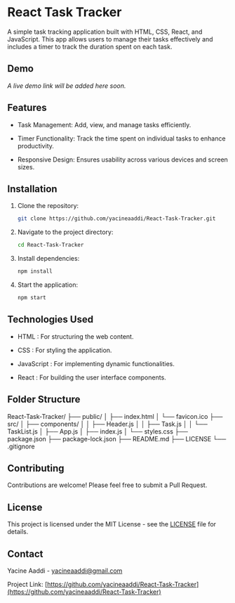 # React Task Tracker

A simple task tracking application built with HTML, CSS, React, and JavaScript. This app allows users to manage their tasks effectively and includes a timer to track the duration spent on each task.

## Demo

*A live demo link will be added here soon.*

## Features

- Task Management: Add, view, and manage tasks efficiently.

- Timer Functionality: Track the time spent on individual tasks to enhance productivity.

- Responsive Design: Ensures usability across various devices and screen sizes.

## Installation

1. Clone the repository:
    ```bash
    git clone https://github.com/yacineaaddi/React-Task-Tracker.git
    ```

2. Navigate to the project directory:
    ```bash
    cd React-Task-Tracker
    ```

3. Install dependencies:
    ```bash
    npm install
    ```

4. Start the application:
    ```bash
    npm start
    ```

## Technologies Used

- HTML : For structuring the web content.

- CSS : For styling the application.

- JavaScript : For implementing dynamic functionalities.

- React : For building the user interface components.

## Folder Structure

React-Task-Tracker/
├── public/
│   ├── index.html
│   └── favicon.ico
├── src/
│   ├── components/
│   │   ├── Header.js
│   │   ├── Task.js
│   │   └── TaskList.js
│   ├── App.js
│   ├── index.js
│   └── styles.css
├── package.json
├── package-lock.json
├── README.md
├── LICENSE
└── .gitignore

## Contributing

Contributions are welcome! Please feel free to submit a Pull Request.

## License

This project is licensed under the MIT License - see the [LICENSE](LICENSE) file for details.

## Contact

Yacine Aaddi - [yacineaaddi@gmail.com](mailto:yacineaaddi@gmail.com)

Project Link: [https://github.com/yacineaaddi/React-Task-Tracker](https://github.com/yacineaaddi/React-Task-Tracker)
